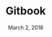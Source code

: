 ---
date: March 2, 2018
title: Gitbook
link: https://www.gitbook.com/
image: images/tools/gitbook.jpg
description: Gitbook is a modern and simple solution to documentation, digital writing and publishing. It helps your team write, collaborate and publish content online.
tags:
- development
- documentation

# ================================
# TOOLS CATEGORIES AVAILABLE
# ================================
# - design
# - development
# - documentation
# - frameworks
# - sketch
#   type: Plugin
#   type: Sketch File
# ================================
---